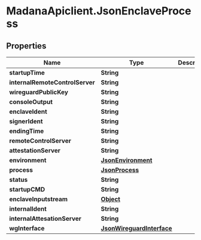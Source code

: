 # MadanaApiclient.JsonEnclaveProcess

## Properties

Name | Type | Description | Notes
------------ | ------------- | ------------- | -------------
**startupTime** | **String** |  | [optional] 
**internalRemoteControlServer** | **String** |  | [optional] 
**wireguardPublicKey** | **String** |  | [optional] 
**consoleOutput** | **String** |  | [optional] 
**enclaveIdent** | **String** |  | [optional] 
**signerIdent** | **String** |  | [optional] 
**endingTime** | **String** |  | [optional] 
**remoteControlServer** | **String** |  | [optional] 
**attestationServer** | **String** |  | [optional] 
**environment** | [**JsonEnvironment**](JsonEnvironment.md) |  | [optional] 
**process** | [**JsonProcess**](JsonProcess.md) |  | [optional] 
**status** | **String** |  | [optional] 
**startupCMD** | **String** |  | [optional] 
**enclaveInputstream** | [**Object**](.md) |  | [optional] 
**internalIdent** | **String** |  | [optional] 
**internalAttesationServer** | **String** |  | [optional] 
**wgInterface** | [**JsonWireguardInterface**](JsonWireguardInterface.md) |  | [optional] 


